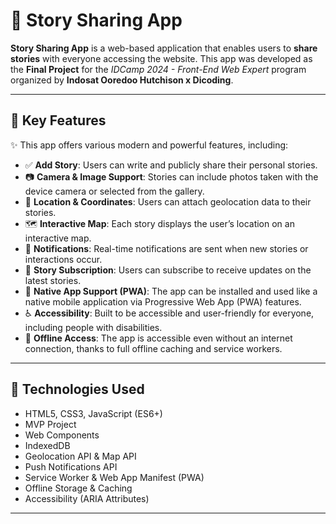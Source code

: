 # 📖 Story Sharing App

**Story Sharing App** is a web-based application that enables users to **share stories** with everyone accessing the website. This app was developed as the **Final Project** for the _IDCamp 2024 - Front-End Web Expert_ program organized by **Indosat Ooredoo Hutchison x Dicoding**.

---

## 🎯 Key Features

✨ This app offers various modern and powerful features, including:

- ✅ **Add Story**: Users can write and publicly share their personal stories.
- 📷 **Camera & Image Support**: Stories can include photos taken with the device camera or selected from the gallery.
- 📍 **Location & Coordinates**: Users can attach geolocation data to their stories.
- 🗺️ **Interactive Map**: Each story displays the user’s location on an interactive map.
- 🔔 **Notifications**: Real-time notifications are sent when new stories or interactions occur.
- 💌 **Story Subscription**: Users can subscribe to receive updates on the latest stories.
- 📱 **Native App Support (PWA)**: The app can be installed and used like a native mobile application via Progressive Web App (PWA) features.
- ♿ **Accessibility**: Built to be accessible and user-friendly for everyone, including people with disabilities.
- 📴 **Offline Access**: The app is accessible even without an internet connection, thanks to full offline caching and service workers.

---

## 🚀 Technologies Used

- HTML5, CSS3, JavaScript (ES6+)
- MVP Project
- Web Components
- IndexedDB
- Geolocation API & Map API
- Push Notifications API
- Service Worker & Web App Manifest (PWA)
- Offline Storage & Caching
- Accessibility (ARIA Attributes)

---